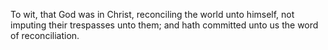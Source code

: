 To wit, that God was in Christ, reconciling the world unto himself, not imputing their trespasses unto them; and hath committed unto us the word of reconciliation.
